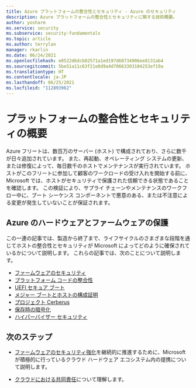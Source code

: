 ```yaml
---
title: Azure プラットフォームの整合性とセキュリティ - Azure のセキュリティ
description: Azure プラットフォームの整合性とセキュリティに関する技術概要。
author: yosharm
ms.service: security
ms.subservice: security-fundamentals
ms.topic: article
ms.author: terrylan
manager: rkarlin
ms.date: 06/24/2021
ms.openlocfilehash: e0522d6dcb02571a1ed197d60734906ee8131ab4
ms.sourcegitcommit: 5be51a11c63f21e8d9a4d70663303104253ef19a
ms.translationtype: HT
ms.contentlocale: ja-JP
ms.lasthandoff: 06/25/2021
ms.locfileid: "112893962"
---
```

# <a name="platform-integrity-and-security-overview"></a>プラットフォームの整合性とセキュリティの概要
Azure フリートは、数百万のサーバー (ホスト) で構成されており、さらに数千が日々追加されています。 また、再起動、オペレーティング システムの更新、または修復によって、毎日数千のホストでメンテナンスが実行されています。 ホストがこのフリートに参加して顧客のワークロードの受け入れを開始する前に、Microsoft では、ホストがセキュリティで保護された信頼できる状態であることを確認します。 この検証により、サプライ チェーンやメンテナンスのワークフロー中に、ブート シーケンス コンポーネントで悪意のある、または不注意による変更が発生していないことが保証されます。

## <a name="securing-azure-hardware-and-firmware"></a>Azure のハードウェアとファームウェアの保護
この一連の記事では、製造から終了まで、ライフサイクルのさまざまな段階を通じてホストの整合性とセキュリティが Microsoft によってどのように確保されているかについて説明します。 これらの記事では、次のことについて説明します。
 
- [ファームウェアのセキュリティ](firmware.md)
- [プラットフォーム コードの整合性](code-integrity.md)
- [UEFI セキュア ブート](secure-boot.md)
- [メジャー ブートとホストの構成証明](measured-boot-host-attestation.md)
- [プロジェクト Cerberus](project-cerberus.md)
- [保存時の暗号化](encryption-atrest.md)
- [ハイパーバイザー セキュリティ](hypervisor.md)
 
## <a name="next-steps"></a>次のステップ

- [ファームウェアのセキュリティ強化](firmware.md)を継続的に推進するために、Microsoft が積極的に行っているクラウド ハードウェア エコシステム内の提携について説明します。

- [クラウドにおける共同責任](shared-responsibility.md)について理解します。